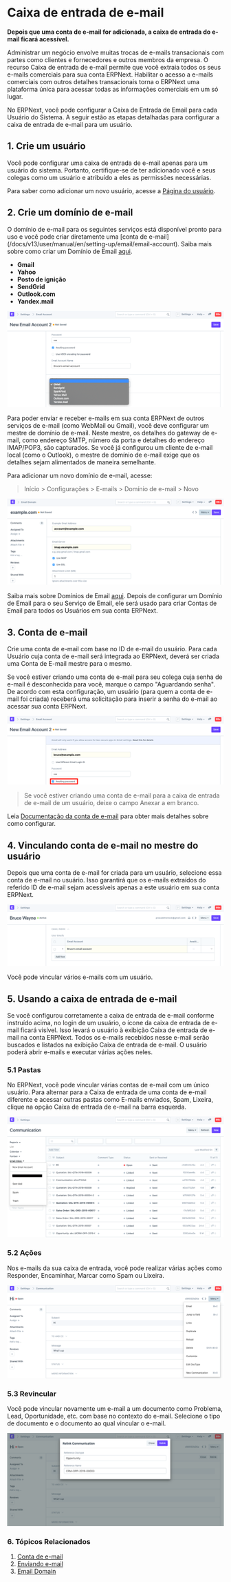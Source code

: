 # Caixa de entrada de e-mail


**Depois que uma conta de e-mail for adicionada, a caixa de entrada do e-mail ficará acessível.**


Administrar um negócio envolve muitas trocas de e-mails transacionais com partes como clientes e fornecedores e outros membros da empresa. O recurso Caixa de entrada de e-mail permite que você extraia todos os seus e-mails comerciais para sua conta ERPNext. Habilitar o acesso a e-mails comerciais com outros detalhes transacionais torna o ERPNext uma plataforma única para acessar todas as informações comerciais em um só lugar.


No ERPNext, você pode configurar a Caixa de Entrada de Email para cada Usuário do Sistema. A seguir estão as etapas detalhadas para configurar a caixa de entrada de e-mail para um usuário.


## 1. Crie um usuário


Você pode configurar uma caixa de entrada de e-mail apenas para um usuário do sistema. Portanto, certifique-se de ter adicionado você e seus colegas como um usuário e atribuído a eles as permissões necessárias.


Para saber como adicionar um novo usuário, acesse a [Página do usuário](/docs/v13/user/manual/en/setting-up/users-and-permissions/adding-users).


## 2. Crie um domínio de e-mail


O domínio de e-mail para os seguintes serviços está disponível pronto para uso e você pode criar diretamente uma [conta de e-mail] (/docs/v13/user/manual/en/setting-up/email/email-account). Saiba mais sobre como criar um Domínio de Email [aqui](/docs/v13/user/manual/en/setting-up/email/email-domain).


* **Gmail**
* **Yahoo**
* **Posto de ignição**
* **SendGrid**
* **Outlook.com**
* **Yandex.mail**


![Serviço de e-mail](/files/email-service.png)


Para poder enviar e receber e-mails em sua conta ERPNext de outros serviços de e-mail (como WebMail ou Gmail), você deve configurar um mestre de domínio de e-mail. Neste mestre, os detalhes do gateway de e-mail, como endereço SMTP, número da porta e detalhes do endereço IMAP/POP3, são capturados. Se você já configurou um cliente de e-mail local (como o Outlook), o mestre de domínio de e-mail exige que os detalhes sejam alimentados de maneira semelhante.


Para adicionar um novo domínio de e-mail, acesse:



>
> Início > Configurações > E-mails > Domínio de e-mail > Novo
>
>
>


![Email Domain](/files/email-domain.png)


Saiba mais sobre Domínios de Email [aqui](/docs/v13/user/manual/en/setting-up/email/email-domain). Depois de configurar um Domínio de Email para o seu Serviço de Email, ele será usado para criar Contas de Email para todos os Usuários em sua conta ERPNext.


## 3. Conta de e-mail


Crie uma conta de e-mail com base no ID de e-mail do usuário. Para cada Usuário cuja conta de e-mail será integrada ao ERPNext, deverá ser criada uma Conta de E-mail mestre para o mesmo.


Se você estiver criando uma conta de e-mail para seu colega cuja senha de e-mail é desconhecida para você, marque o campo "Aguardando senha". De acordo com esta configuração, um usuário (para quem a conta de e-mail foi criada) receberá uma solicitação para inserir a senha do e-mail ao acessar sua conta ERPNext.


![Senha do e-mail](/files/email-password.png)



>
> Se você estiver criando uma conta de e-mail para a caixa de entrada de e-mail de um usuário, deixe o campo Anexar a em branco.
>
>
>


Leia [Documentação da conta de e-mail](/docs/v13/user/manual/en/setting-up/email/email-account) para obter mais detalhes sobre como configurar.


## 4. Vinculando conta de e-mail no mestre do usuário


Depois que uma conta de e-mail for criada para um usuário, selecione essa conta de e-mail no usuário. Isso garantirá que os e-mails extraídos do referido ID de e-mail sejam acessíveis apenas a este usuário em sua conta ERPNext.


![Link de usuário de e-mail](/files/email-user-link.png)


Você pode vincular vários e-mails com um usuário.


## 5. Usando a caixa de entrada de e-mail


Se você configurou corretamente a caixa de entrada de e-mail conforme instruído acima, no login de um usuário, o ícone da caixa de entrada de e-mail ficará visível. Isso levará o usuário à exibição Caixa de entrada de e-mail na conta ERPNext. Todos os e-mails recebidos nesse e-mail serão buscados e listados na exibição Caixa de entrada de e-mail. O usuário poderá abrir e-mails e executar várias ações neles.


### 5.1 Pastas


No ERPNext, você pode vincular várias contas de e-mail com um único usuário. Para alternar para a Caixa de entrada de uma conta de e-mail diferente e acessar outras pastas como E-mails enviados, Spam, Lixeira, clique na opção Caixa de entrada de e-mail na barra esquerda.


![Pastas de e-mail](/files/email-folders.png)


### 5.2 Ações


Nos e-mails da sua caixa de entrada, você pode realizar várias ações como Responder, Encaminhar, Marcar como Spam ou Lixeira.


![Ações de e-mail](/files/email-actions.png)


### 5.3 Revincular


Você pode vincular novamente um e-mail a um documento como Problema, Lead, Oportunidade, etc. com base no contexto do e-mail. Selecione o tipo de documento e o documento ao qual vincular o e-mail.


![Make from Email](/files/make-from-email.png)


### 6. Tópicos Relacionados


1. [Conta de e-mail](/docs/v13/user/manual/en/setting-up/email/email-account)
2. [Enviando e-mail](/docs/v13/user/manual/en/setting-up/email/sending-email)
3. [Email Domain](/docs/v13/user/manual/en/setting-up/email/email-domain)